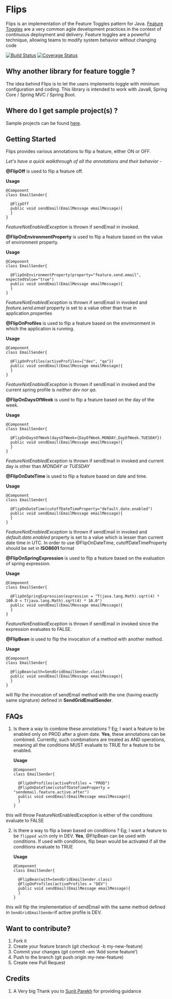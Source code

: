 # Flips
Flips is an implementation of the Feature Toggles pattern for Java. [Feature Toggles](https://martinfowler.com/articles/feature-toggles.html) are a very common agile development practices in the context of continuous deployment and delivery. Feature toggles are a powerful technique, allowing teams to modify system behavior without changing code

[![Build Status](https://travis-ci.org/Feature-Flip/flips.svg?branch=master)](https://travis-ci.org/Feature-Flip/flips)
[![Coverage Status](https://coveralls.io/repos/github/Feature-Flip/flips/badge.svg?branch=master)](https://coveralls.io/github/Feature-Flip/flips?branch=master)

## Why another library for feature toggle ?
The idea behind Flips is to let the users implements toggle with minimum configuration and coding. This library is intended to work with Java8, Spring Core / Spring MVC / Spring Boot. 

## Where do I get sample project(s) ?
Sample projects can be found [here](https://github.com/SarthakMakhija/flips-samples).

## Getting Started
Flips provides various annotations to flip a feature, either ON or OFF.

*Let's have a quick walkthrough of all the annotations and their behavior* - 

**@FlipOff** is used to flip a feature off. 

**Usage**

```
@Component
class EmailSender{

  @FlipOff
  public void sendEmail(EmailMessage emailMessage){
  }
}
```
*FeatureNotEnabledException* is thrown if sendEmail in invoked. 

**@FlipOnEnvironmentProperty** is used to flip a feature based on the value of environment property.

**Usage**

```
@Component
class EmailSender{

  @FlipOnEnvironmentProperty(property="feature.send.email", expectedValue="true")
  public void sendEmail(EmailMessage emailMessage){
  }
}
```
*FeatureNotEnabledException* is thrown if sendEmail in invoked and *feature.send.email* property is set to a value other than true in application.properties

**@FlipOnProfiles** is used to flip a feature based on the envinronment in which the application is running.

**Usage**

```
@Component
class EmailSender{

  @FlipOnProfiles(activeProfiles={"dev", "qa"})
  public void sendEmail(EmailMessage emailMessage){
  }
}
```
*FeatureNotEnabledException* is thrown if sendEmail in invoked and the current spring profile is *neither dev nor qa*.

**@FlipOnDaysOfWeek** is used to flip a feature based on the day of the week.

**Usage**

```
@Component
class EmailSender{

  @FlipOnDaysOfWeek(daysOfWeek={DayOfWeek.MONDAY,DayOfWeek.TUESDAY})
  public void sendEmail(EmailMessage emailMessage){
  }
}
```
*FeatureNotEnabledException* is thrown if sendEmail in invoked and current day is other than *MONDAY or TUESDAY*

**@FlipOnDateTime** is used to flip a feature based on date and time.

**Usage**

```
@Component
class EmailSender{

  @FlipOnDateTime(cutoffDateTimeProperty="default.date.enabled")
  public void sendEmail(EmailMessage emailMessage){
  }
}
```
*FeatureNotEnabledException* is thrown if sendEmail in invoked and *default.date.enabled* property is set to a value which is lesser than current date time in UTC. In order to use @FlipOnDateTime, cutoffDateTimeProperty should be set in **ISO8601** format

**@FlipOnSpringExpression** is used to flip a feature based on the evaluation of spring expression.

**Usage**

```
@Component
class EmailSender{

  @FlipOnSpringExpression(expression = "T(java.lang.Math).sqrt(4) * 100.0 < T(java.lang.Math).sqrt(4) * 10.0")
  public void sendEmail(EmailMessage emailMessage){
  }
}
```
*FeatureNotEnabledException* is thrown if sendEmail in invoked since the expression evaluates to FALSE.

**@FlipBean** is used to flip the invocation of a method with another method.

**Usage**

```
@Component
class EmailSender{

  @FlipBean(with=SendGridEmailSender.class)
  public void sendEmail(EmailMessage emailMessage){
  }
}
```
will flip the invocation of sendEmail method with the one (having exactly same signature) defined in **SendGridEmailSender**.

## FAQs
1. Is there a way to combine these annotations ? Eg; I want a feature to be enabled only on PROD after a given date.
**Yes**, these annotations can be combined. Currently, such combinations are treated as AND operations, meaning all the conditions MUST evaluate to TRUE for a feature to be enabled.

    **Usage**

    ```
    @Component
    class EmailSender{

      @FlipOnProfiles(activeProfiles = "PROD")
      @FlipOnDateTime(cutoffDateTimeProperty = "sendemail.feature.active.after")
      public void sendEmail(EmailMessage emailMessage){
      }
    }
    ```
this will throw FeatureNotEnabledException is either of the conditions evaluate to FALSE

2. Is there a way to flip a bean based on conditions ? Eg; I want a feature to be ```flipped with``` only in DEV.
**Yes**, @FlipBean can be used with conditions. If used with conditions, flip bean would be activated if all the conditions evaluate to TRUE

    **Usage**

    ```
    @Component
    class EmailSender{

      @FlipBean(with=SendGridEmailSender.class)
      @FlipOnProfiles(activeProfiles = "DEV")
      public void sendEmail(EmailMessage emailMessage){
      }
    }
    ```
this will flip the implementation of sendEmail with the same method defined in ```SendGridEmailSender```if active profile is DEV.





## Want to contribute?
1. Fork it
2. Create your feature branch (git checkout -b my-new-feature)
3. Commit your changes (git commit -am 'Add some feature')
3. Push to the branch (git push origin my-new-feature)
4. Create new Pull Request


## Credits
1. A Very big Thank you to [Sunit Parekh](https://github.com/sunitparekh/) for providing guidance







